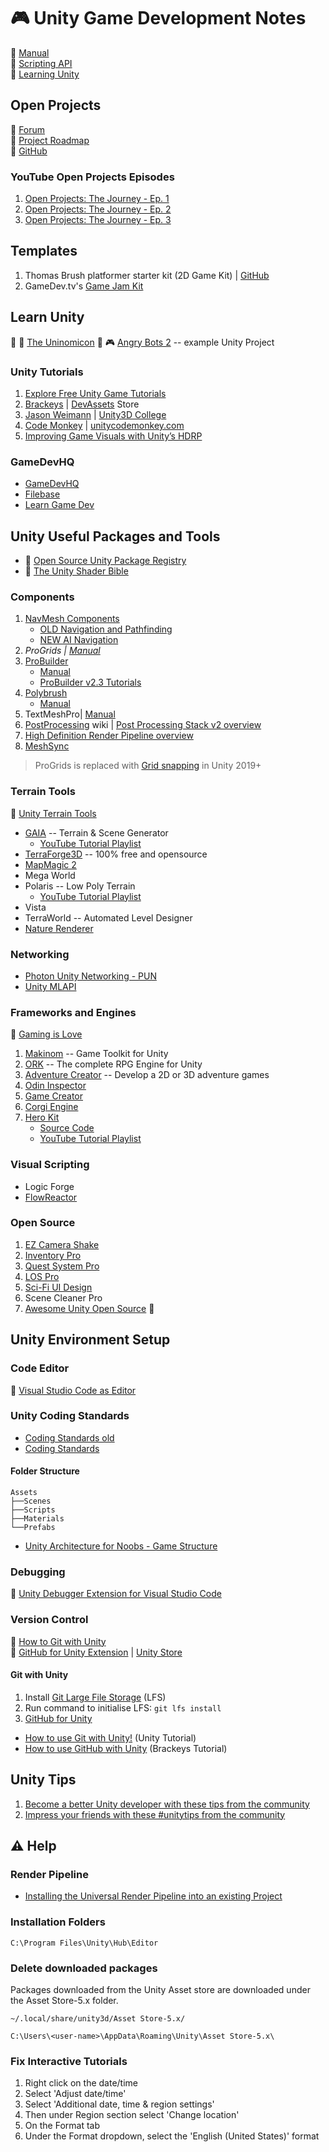 # :video_game: Unity Game Development Notes

:link: [Manual](https://docs.unity3d.com/Manual/index.html)  
:link: [Scripting API](https://docs.unity3d.com/ScriptReference/index.html)  
:link: [Learning Unity](https://learn.unity.com/)

## Open Projects

:link: [Forum](https://forum.unity.com/forums/open-projects.531/)  
:link: [Project Roadmap](https://open.codecks.io/unity-open-project-1)  
:link: [GitHub](https://github.com/UnityTechnologies/open-project-1)

### YouTube Open Projects Episodes

1. [Open Projects: The Journey - Ep. 1](https://www.youtube.com/watch?v=O4N4s6BKNH0)
2. [Open Projects: The Journey - Ep. 2](https://www.youtube.com/watch?v=ukE73ifSrTM)
3. [Open Projects: The Journey - Ep. 3](https://www.youtube.com/watch?v=0lhLLnKitSI)

## Templates

1. Thomas Brush platformer starter kit (2D Game Kit) | [GitHub](https://github.com/atmosgames/SuperSimple2DKit)
2. GameDev.tv's [Game Jam Kit](https://offer.gamedev.tv/jam-starter-kit/)

## Learn Unity

:link: :book: [The Uninomicon](https://uninomicon.com/)
:link: :video_game: [Angry Bots 2](https://github.com/UnityTechnologies/AngryBots2) -- example Unity Project

### Unity Tutorials

1. [Explore Free Unity Game Tutorials](https://gamedevacademy.org/category/unity-tutorials/)
2. [Brackeys](https://brackeys.com/) | [DevAssets](https://devassets.com/) Store
3. [Jason Weimann](https://www.youtube.com/c/Unity3dCollege) | [Unity3D College](https://unity3d.college/)
4. [Code Monkey](https://www.youtube.com/c/CodeMonkeyUnity) | [unitycodemonkey.com](https://unitycodemonkey.com/)
5. [Improving Game Visuals with Unity’s HDRP](https://www.raywenderlich.com/22599905-improving-game-visuals-with-unity-s-hdrp)

### GameDevHQ

- [GameDevHQ](https://gamedevhq.com/start-your-game-development-journey/)
- [Filebase](https://gamedevhq.com/filebase/)
- [Learn Game Dev](https://www.youtube.com/user/Unity3DCoder/playlists)

## Unity Useful Packages and Tools

- :link: [Open Source Unity Package Registry](https://openupm.com/)
- :orange_book: [The Unity Shader Bible](https://learn.jettelly.com/unity-shader-bible/)

### Components

1. [NavMesh Components](https://github.com/Unity-Technologies/NavMeshComponents)
   - [OLD Navigation and Pathfinding](https://docs.unity3d.com/Manual/nav-NavigationSystem.html)
   - [NEW AI Navigation](https://docs.unity3d.com/Packages/com.unity.ai.navigation@1.1/manual/index.html)
2. _ProGrids | [Manual](https://docs.unity3d.com/Packages/com.unity.progrids@3.0/manual/index.html)_
3. [ProBuilder](https://unity.com/features/probuilder)
   - [Manual](https://docs.unity3d.com/Packages/com.unity.probuilder@5.2/manual/index.html)
   - [ProBuilder v2.3 Tutorials](https://www.youtube.com/playlist?list=PLrJfHfcFkLM8PDioWg_5nmUqQycnVmi58)
4. [Polybrush](https://unity.com/features/polybrush)
   - [Manual](https://docs.unity3d.com/Packages/com.unity.polybrush@1.1/manual/index.html)
5. TextMeshPro| [Manual](https://docs.unity3d.com/Packages/com.unity.textmeshpro@2.1/manual/index.html)
6. [PostProcessing](https://github.com/Unity-Technologies/PostProcessing/wiki) wiki | [Post Processing Stack v2 overview](https://docs.unity3d.com/Packages/com.unity.postprocessing@3.4/manual/index.html)
7. [High Definition Render Pipeline overview](https://docs.unity3d.com/Packages/com.unity.render-pipelines.high-definition@10.8/manual/index.html)
8. [MeshSync](https://github.com/unity3d-jp/MeshSync)

> ProGrids is replaced with [Grid snapping](https://docs.unity3d.com/Manual/GridSnapping.html) in Unity 2019+

### Terrain Tools

:link: [Unity Terrain Tools](https://docs.unity3d.com/Packages/com.unity.terrain-tools@4.0/manual/index.html)

- [GAIA](https://www.procedural-worlds.com/products/indie/gaia/) -- Terrain & Scene Generator
  - [YouTube Tutorial Playlist](https://www.youtube.com/@AdamGoodrich/playlists)
- [TerraForge3D](https://github.com/Jaysmito101/TerraForge3D) -- 100% free and opensource
- [MapMagic 2](https://gitlab.com/denispahunov/mapmagic/-/wikis/home)
- Mega World
- Polaris -- Low Poly Terrain
  - [YouTube Tutorial Playlist](https://www.youtube.com/playlist?list=PLotx8_sq8EATxjQ0TctXuX8gC6q3rHTmw)
- Vista 
- TerraWorld -- Automated Level Designer
- [Nature Renderer](https://v3.visualdesigncafe.com/nature-renderer)

### Networking

- [Photon Unity Networking - PUN](https://www.photonengine.com/en/PUN)
- [Unity MLAPI](https://github.com/Unity-Technologies/com.unity.multiplayer.mlapi)

### Frameworks and Engines

:link: [Gaming is Love](https://assetstore.unity.com/publishers/328)

1. [Makinom](http://makinom.com/) -- Game Toolkit for Unity
2. [ORK](http://orkframework.com/) -- The complete RPG Engine for Unity
3. [Adventure Creator](https://adventurecreator.org/) -- Develop a 2D or 3D adventure games
4. [Odin Inspector](https://odininspector.com/)
5. [Game Creator](https://docs.gamecreator.io/)
6. [Corgi Engine](https://corgi-engine-docs.moremountains.com/index.html)
7. [Hero Kit](https://github.com/antfitch/HeroKit)
   - [Source Code](https://github.com/antfitch/HeroKit)
   - [YouTube Tutorial Playlist](https://www.youtube.com/playlist?list=PLgFNDYUO_VZmy8MyC6THhCrHV8zc1j0xq)

### Visual Scripting

- Logic Forge
- [FlowReactor](https://flowreactor.io/)

### Open Source

1. [EZ Camera Shake](https://github.com/andersonaddo/EZ-Camera-Shake-Unity)
2. [Inventory Pro](https://github.com/devdogio/Inventory-Pro)
3. [Quest System Pro ](https://github.com/devdogio/Quest-System-Pro)
4. [LOS Pro](https://github.com/devdogio/lospro)
5. [Sci-Fi UI Design](https://github.com/devdogio/sci-fi-ui)
6. Scene Cleaner Pro
7. [Awesome Unity Open Source](https://github.com/baba-s/awesome-unity-open-source-on-github) :link:

## Unity Environment Setup

### Code Editor

:link: [Visual Studio Code as Editor](https://code.visualstudio.com/docs/other/unity)

### Unity Coding Standards

- [Coding Standards old](https://unity3d.college/2016/05/16/unity-coding-standards/)
- [Coding Standards](https://docs.google.com/document/d/13QZjY4Fyg8m8IT09wvCvrBt3X6ra5IpGPUOxpyy5DPw/edit)

#### Folder Structure

```folder
Assets
├──Scenes
├──Scripts
├──Materials
└──Prefabs
```

- [Unity Architecture for Noobs - Game Structure](https://www.youtube.com/watch?v=tE1qH8OxO2Y)

### Debugging

:link: [Unity Debugger Extension for Visual Studio Code](https://github.com/Unity-Technologies/vscode-unity-debug)

### Version Control

:link: [How to Git with Unity](https://thoughtbot.com/blog/how-to-git-with-unity)  
:link: [GitHub for Unity Extension](https://unity.github.com/) | [Unity Store](https://assetstore.unity.com/packages/tools/version-control/github-for-unity-118069)

#### Git with Unity

1. Install [Git Large File Storage](https://git-lfs.github.com/) (LFS)
2. Run command to initialise LFS: `git lfs install`
3. [GitHub for Unity](https://unity.github.com/)

- [How to use Git with Unity!](https://www.youtube.com/watch?v=QGFK4OHA2zQ) (Unity Tutorial)
- [How to use GitHub with Unity](https://www.youtube.com/watch?v=qpXxcvS-g3g) (Brackeys Tutorial)

## Unity Tips

1. [Become a better Unity developer with these tips from the community](https://blog.unity.com/technology/become-a-better-unity-developer-with-these-tips-from-the-community)
2. [Impress your friends with these #unitytips from the community](https://blog.unity.com/technology/impress-your-friends-with-these-unitytips-from-the-community)

## :warning: Help

### Render Pipeline

- [Installing the Universal Render Pipeline into an existing Project](https://docs.unity3d.com/Packages/com.unity.render-pipelines.universal@7.1/manual/InstallURPIntoAProject.html)

### Installation Folders

`C:\Program Files\Unity\Hub\Editor`

### Delete downloaded packages

Packages downloaded from the Unity Asset store are downloaded under the Asset Store-5.x folder.

`~/.local/share/unity3d/Asset Store-5.x/`  

`C:\Users\<user-name>\AppData\Roaming\Unity\Asset Store-5.x\`

### Fix Interactive Tutorials

1. Right click on the date/time
2. Select 'Adjust date/time'
3. Select 'Additional date, time & region settings'
4. Then  under Region section select 'Change location'
5. On the Format tab
6. Under the Format dropdown, select the 'English (United States)' format

